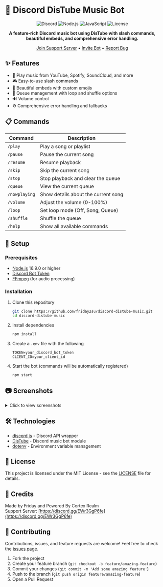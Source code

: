 # 🎵 Discord DisTube Music Bot

<div align="center">

![Discord](https://img.shields.io/badge/Discord-%235865F2.svg?style=for-the-badge&logo=discord&logoColor=white)
![Node.js](https://img.shields.io/badge/Node.js-6DA55F?style=for-the-badge&logo=node.js&logoColor=white)
![JavaScript](https://img.shields.io/badge/JavaScript-%23F7DF1E.svg?style=for-the-badge&logo=javascript&logoColor=black)
![License](https://img.shields.io/github/license/friday2su/discord-distube-music?style=for-the-badge)

**A feature-rich Discord music bot using DisTube with slash commands, beautiful embeds, and comprehensive error handling.**

[Join Support Server](https://discord.gg/EWr3GgP6fe) • [Invite Bot](https://discord.com/api/oauth2/authorize) • [Report Bug](https://github.com/friday2su/discord-distube-music/issues)

</div>

## ✨ Features

- 🎵 Play music from YouTube, Spotify, SoundCloud, and more
- 🎮 Easy-to-use slash commands
- 🎨 Beautiful embeds with custom emojis
- 🔄 Queue management with loop and shuffle options
- 🔊 Volume control
- ⚙️ Comprehensive error handling and fallbacks

## 📋 Commands

| Command | Description |
|---------|-------------|
| `/play` | Play a song or playlist |
| `/pause` | Pause the current song |
| `/resume` | Resume playback |
| `/skip` | Skip the current song |
| `/stop` | Stop playback and clear the queue |
| `/queue` | View the current queue |
| `/nowplaying` | Show details about the current song |
| `/volume` | Adjust the volume (0-100%) |
| `/loop` | Set loop mode (Off, Song, Queue) |
| `/shuffle` | Shuffle the queue |
| `/help` | Show all available commands |

## 🚀 Setup

### Prerequisites
- [Node.js](https://nodejs.org/) 16.9.0 or higher
- [Discord Bot Token](https://discord.com/developers/applications)
- [FFmpeg](https://ffmpeg.org/download.html) (for audio processing)

### Installation

1. Clone this repository
   ```bash
   git clone https://github.com/friday2su/discord-distube-music.git
   cd discord-distube-music
   ```

2. Install dependencies
   ```bash
   npm install
   ```

3. Create a `.env` file with the following
   ```
   TOKEN=your_discord_bot_token
   CLIENT_ID=your_client_id
   ```

4. Start the bot (commands will be automatically registered)
   ```bash
   npm start
   ```

## 📷 Screenshots

<details>
<summary>Click to view screenshots</summary>

![Help Command](https://ibb.co/ym0BQfdC)
![Play](https://ibb.co/XfZYbN99)
![Queue](https://ibb.co/BVqGDd3P)

</details>

## 🛠️ Technologies

- [discord.js](https://discord.js.org/) - Discord API wrapper
- [DisTube](https://distube.js.org/) - Discord music bot module
- [dotenv](https://www.npmjs.com/package/dotenv) - Environment variable management

## 📜 License

This project is licensed under the MIT License - see the [LICENSE](LICENSE) file for details.

## 🙏 Credits

Made by Friday and Powered By Cortex Realm  
Support Server: [https://discord.gg/EWr3GgP6fe](https://discord.gg/EWr3GgP6fe)

## 🤝 Contributing

Contributions, issues, and feature requests are welcome! Feel free to check the [issues page](https://github.com/friday2su/discord-distube-music/issues).

1. Fork the project
2. Create your feature branch (`git checkout -b feature/amazing-feature`)
3. Commit your changes (`git commit -m 'Add some amazing feature'`)
4. Push to the branch (`git push origin feature/amazing-feature`)
5. Open a Pull Request 
